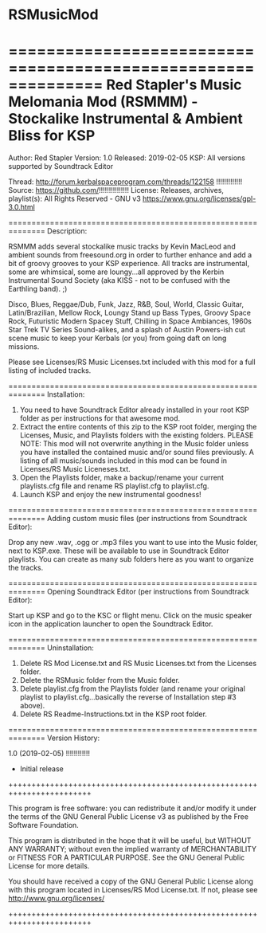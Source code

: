 # RSMusicMod

==============================================================
Red Stapler's Music Melomania Mod (RSMMM) - Stockalike Instrumental & Ambient Bliss for KSP
==============================================================
 Author:    Red Stapler
 Version:   1.0
 Released:  2019-02-05
 KSP:       All versions supported by Soundtrack Editor
 
   Thread:    http://forum.kerbalspaceprogram.com/threads/122158 !!!!!!!!!!!!!
   Source:    https://github.com/!!!!!!!!!!!!!!!
   License:   Releases, archives, playlist(s): All Rights Reserved - GNU v3 https://www.gnu.org/licenses/gpl-3.0.html
   
==============================================================
Description: 

RSMMM adds several stockalike music tracks by Kevin MacLeod and ambient sounds from freesound.org in order to further enhance and add a bit of groovy grooves to your KSP experience. All tracks are instrumental, some are whimsical, some are loungy...all approved by the Kerbin Instrumental Sound Society (aka KISS - not to be confused with the Earthling band). ;)
   
Disco, Blues, Reggae/Dub, Funk, Jazz, R&B, Soul, World, Classic Guitar, Latin/Brazilian, Mellow Rock, Loungy Stand up Bass Types, Groovy Space Rock, Futuristic Modern Spacey Stuff, Chilling in Space Ambiances, 1960s Star Trek TV Series Sound-alikes, and a splash of Austin Powers-ish cut scene music to keep your Kerbals (or you) from going daft on long missions.

Please see Licenses/RS Music Licenses.txt included with this mod for a full listing of included tracks.

==============================================================
Installation:

1. You need to have Soundtrack Editor already installed in your root KSP folder as per instructions for that awesome mod.
2. Extract the entire contents of this zip to the KSP root folder, merging the Licenses, Music, and Playlists folders with the existing folders. PLEASE NOTE: This mod will not overwrite anything in the Music folder unless you have installed the contained music and/or sound files previously.  A listing of all music/sounds included in this mod can be found in Licenses/RS Music Liceneses.txt.
3. Open the Playlists folder, make a backup/rename your current playlists.cfg file and rename RS playlist.cfg to playlist.cfg.
4. Launch KSP and enjoy the new instrumental goodness!

==============================================================
Adding custom music files (per instructions from Soundtrack Editor):

Drop any new .wav, .ogg or .mp3 files you want to use into the Music folder, next to KSP.exe. These will be available to use in Soundtrack Editor playlists. You can create as many sub folders here as you want to organize the tracks.

==============================================================
Opening Soundtrack Editor (per instructions from Soundtrack Editor):

Start up KSP and go to the KSC or flight menu. Click on the music speaker icon in the application launcher to open the Soundtrack Editor.

==============================================================
Uninstallation:

1. Delete RS Mod License.txt and RS Music Licenses.txt from the Licenses folder.
2. Delete the RSMusic folder from the Music folder.
3. Delete playlist.cfg from the Playlists folder (and rename your original playlist to playlist.cfg...basically the reverse of Installation step #3 above). 
4. Delete RS Readme-Instructions.txt in the KSP root folder.

==============================================================
Version History:

1.0 (2019-02-05) !!!!!!!!!!!!
- Initial release





++++++++++++++++++++++++++++++++++++++++++++++++++++++++++++++++++++++++

This program is free software: you can redistribute it and/or modify
it under the terms of the GNU General Public License v3 as published by
the Free Software Foundation.
 
This program is distributed in the hope that it will be useful,
but WITHOUT ANY WARRANTY; without even the implied warranty of
MERCHANTABILITY or FITNESS FOR A PARTICULAR PURPOSE.  See the
GNU General Public License for more details.
 
You should have received a copy of the GNU General Public License
along with this program located in Licenses/RS Mod License.txt. 
If not, please see http://www.gnu.org/licenses/ 

++++++++++++++++++++++++++++++++++++++++++++++++++++++++++++++++++++++++
